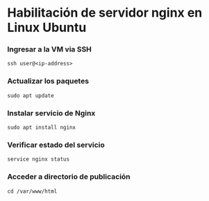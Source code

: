 # Habilitación de servidor nginx en Linux Ubuntu
### Ingresar a la VM via SSH
```
ssh user@<ip-address>
```
### Actualizar los paquetes 
```
sudo apt update
```
### Instalar servicio de Nginx
```
sudo apt install nginx
```
### Verificar estado del servicio
```
service nginx status
```
### Acceder a directorio de publicación
```
cd /var/www/html
```
